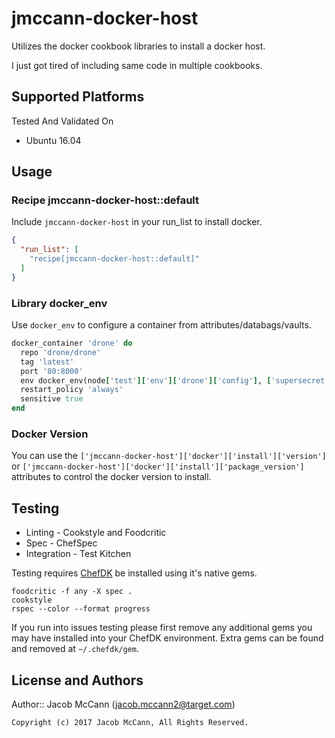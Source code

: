 # jmccann-docker-host

Utilizes the docker cookbook libraries to install a docker host.

I just got tired of including same code in multiple cookbooks.

## Supported Platforms

Tested And Validated On
- Ubuntu 16.04

## Usage

### Recipe jmccann-docker-host::default

Include `jmccann-docker-host` in your run_list to install docker.

```json
{
  "run_list": [
    "recipe[jmccann-docker-host::default]"
  ]
}
```

### Library docker_env

Use `docker_env` to configure a container from attributes/databags/vaults.

```ruby
docker_container 'drone' do
  repo 'drone/drone'
  tag 'latest'
  port '80:8000'
  env docker_env(node['test']['env']['drone']['config'], ['supersecret'], 'vault_env')
  restart_policy 'always'
  sensitive true
end
```

### Docker Version

You can use the `['jmccann-docker-host']['docker']['install']['version']` or
`['jmccann-docker-host']['docker']['install']['package_version']` attributes
to control the docker version to install.

## Testing

* Linting - Cookstyle and Foodcritic
* Spec - ChefSpec
* Integration - Test Kitchen

Testing requires [ChefDK](https://downloads.chef.io/chef-dk/) be installed using it's native gems.

```
foodcritic -f any -X spec .
cookstyle
rspec --color --format progress
```

If you run into issues testing please first remove any additional gems you may
have installed into your ChefDK environment.  Extra gems can be found and removed
at `~/.chefdk/gem`.

## License and Authors

Author:: Jacob McCann (<jacob.mccann2@target.com>)

```text
Copyright (c) 2017 Jacob McCann, All Rights Reserved.
```
